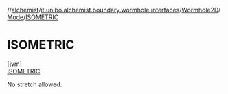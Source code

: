 //[alchemist](../../../../../index.md)/[it.unibo.alchemist.boundary.wormhole.interfaces](../../../index.md)/[Wormhole2D](../../index.md)/[Mode](../index.md)/[ISOMETRIC](index.md)

# ISOMETRIC

[jvm]\
[ISOMETRIC](index.md)

No stretch allowed.
